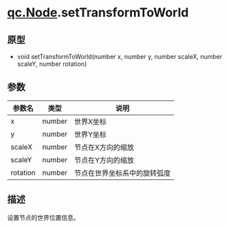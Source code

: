 # [qc.Node](CNode.md).setTransformToWorld

## 原型
* void setTransformToWorld(number x, number y, number scaleX, number scaleY, number rotation)

## 参数
| 参数名 | 类型 |  说明 |
| --------- | --------- | --------- |
| x | number | 世界X坐标 |
| y | number | 世界Y坐标 |
| scaleX | number | 节点在X方向的缩放 |
| scaleY | number | 节点在Y方向的缩放 |
| rotation | number | 节点在世界坐标系中的旋转弧度 |

## 描述
设置节点的世界位置信息。

